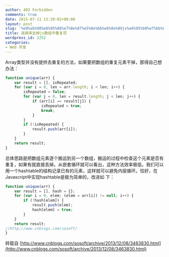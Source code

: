 ```yaml
---
author: 403 Forbidden
comments: true
date: 2015-07-11 13:29:02+00:00
layout: post
slug: '%e9%ab%98%e6%95%88%e7%8e%87%e5%8e%bb%e6%8e%89js%e6%95%b0%e7%bb%84%e4%b8%ad%e9%87%8d%e5%a4%8d%e9%a1%b9'
title: 高效率去掉js数组中重复项
wordpress_id: 2252
categories:
- Web 开发
---
```

Array类型并没有提供去重复的方法，如果要把数组的重复元素干掉，那得自己想办法：
```js
function unique(arr) {
    var result = [], isRepeated;
    for (var i = 0, len = arr.length; i < len; i++) {
        isRepeated = false;
        for (var j = 0, len = result.length; j < len; j++) {
            if (arr[i] == result[j]) {   
                isRepeated = true;
                break;
            }
        }
        if (!isRepeated) {
            result.push(arr[i]);
        }
    }
    return result;
}
```


总体思路是把数组元素逐个搬运到另一个数组，搬运的过程中检查这个元素是否有重复，如果有就直接丢掉。从嵌套循环就可以看出，这种方法效率极低。我们可以 用一个hashtable的结构记录已有的元素，这样就可以避免内层循环。恰好，在Javascript中实现hashtable是极为简单的，改进如 下：
```js
function unique(arr) {
    var result = [], hash = {};
    for (var i = 0, elem; (elem = arr[i]) != null; i++) {
        if (!hash[elem]) {
            result.push(elem);
            hash[elem] = true;
        }
    }
    return result;
//http://www.cnblogs.com/sosoft/
}
```


转载自 [http://www.cnblogs.com/sosoft/archive/2013/12/08/3463830.html](http://www.cnblogs.com/sosoft/archive/2013/12/08/3463830.html)
